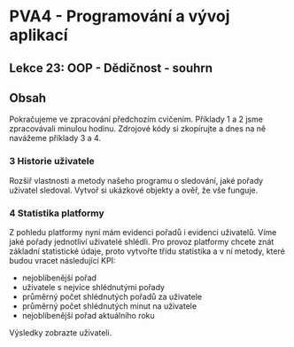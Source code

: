# PVA4 - Programování a vývoj aplikací
## Lekce 23: OOP - Dědičnost - souhrn

## Obsah

Pokračujeme ve zpracování předchozím cvičením. Příklady 1 a 2 jsme zpracovávali minulou hodinu. Zdrojové kódy si zkopírujte a dnes na ně navážeme příklady 3 a 4.

### 3 Historie uživatele
Rozšiř vlastnosti a metody našeho programu o sledování, jaké pořady uživatel sledoval. Vytvoř si ukázkové objekty a ověř, že vše funguje.

### 4 Statistika platformy
Z pohledu platformy nyní mám evidenci pořadů i evidenci uživatelů. Víme jaké pořady jednotliví uživatelé shlédli. Pro provoz platformy chcete znát základní statistické údaje, proto vytvořte třídu statistika a v ní metody, které budou vracet následující KPI:
- nejoblíbenější pořad
- uživatele s nejvíce shlédnutými pořady
- průměrný počet shlédnutých pořadů za uživatele
- průměrný počet shlédnutých minut na uživatele
- nejoblíbenější pořad aktuálního roku

Výsledky zobrazte uživateli.
